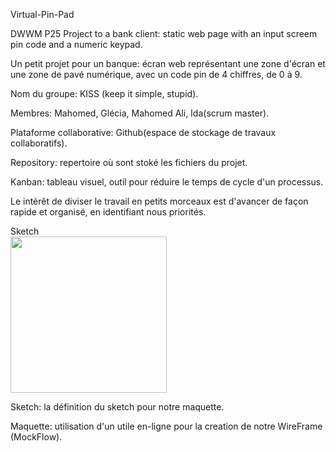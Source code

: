 Virtual-Pin-Pad

DWWM P25 Project to a bank client: static web page with an input screem pin code and a numeric keypad.

Un petit projet pour un banque: écran web représentant une zone d'écran et une zone de pavé numérique, avec un code pin de 4 chiffres, de 0 à 9.

Nom du groupe: KISS (keep it simple, stupid).

Membres: Mahomed, Glécia, Mahomed Ali, Ida(scrum master).

Plataforme collaborative: Github(espace de stockage de travaux collaboratifs).

Repository: repertoire où sont stoké les fichiers du projet.

Kanban: tableau visuel, outil pour réduire le temps de cycle d'un processus.

Le intérêt de diviser le travail en petits morceaux est d'avancer de façon rapide et organisé, en identifiant nous priorités.

Sketch
<br>
<img src= https://user-images.githubusercontent.com/45296020/141976470-a17ca932-ef1b-40a4-bcd3-b5cfd34a4f96.jpg width=250px>

Sketch: la définition du sketch pour notre maquette.

Maquette: utilisation d'un utile en-ligne pour la creation de notre WireFrame (MockFlow). 
































